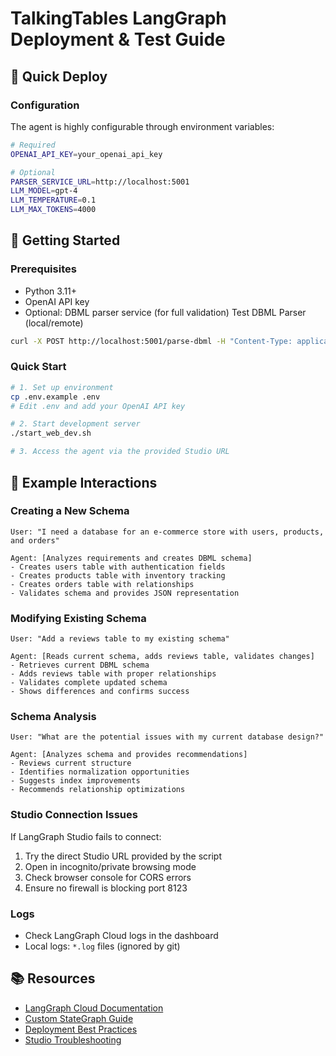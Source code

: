 # TalkingTables LangGraph Deployment & Test Guide

## 🚀 Quick Deploy

### Configuration

The agent is highly configurable through environment variables:

```bash
# Required
OPENAI_API_KEY=your_openai_api_key

# Optional
PARSER_SERVICE_URL=http://localhost:5001
LLM_MODEL=gpt-4
LLM_TEMPERATURE=0.1
LLM_MAX_TOKENS=4000
```

## 🚀 Getting Started

### Prerequisites
- Python 3.11+
- OpenAI API key
- Optional: DBML parser service (for full validation)
Test DBML Parser (local/remote)

```bash
curl -X POST http://localhost:5001/parse-dbml -H "Content-Type: application/json" -d '{"old_dbml_string": "", "new_dbml_string": "Project db1 {\n  database_type: \"PostgreSQL\"\n  Note: \"This is Database 1\"\n}\n\nProject db2 {\n  database_type: \"MySQL\"\n  Note: \"This is Database 2\"\n}\n\nTable db1_users {\n  id int [pk]\n  name varchar\n  email varchar\n}\n\nTable db1_orders {\n  id int [pk]\n  user_id int [ref: > db1_users.id]\n  amount decimal\n}\n\nTable db2_customers {\n  id int [pk]\n  full_name varchar\n  signup_date datetime\n}\n\nTable db2_products {\n  id int [pk]\n  title varchar\n  price decimal\n}"}' | jq .a
```

### Quick Start
```bash
# 1. Set up environment
cp .env.example .env
# Edit .env and add your OpenAI API key

# 2. Start development server
./start_web_dev.sh

# 3. Access the agent via the provided Studio URL
```

## 💬 Example Interactions

### Creating a New Schema
```
User: "I need a database for an e-commerce store with users, products, and orders"

Agent: [Analyzes requirements and creates DBML schema]
- Creates users table with authentication fields
- Creates products table with inventory tracking
- Creates orders table with relationships
- Validates schema and provides JSON representation
```

### Modifying Existing Schema
```
User: "Add a reviews table to my existing schema"

Agent: [Reads current schema, adds reviews table, validates changes]
- Retrieves current DBML schema
- Adds reviews table with proper relationships
- Validates complete updated schema
- Shows differences and confirms success
```

### Schema Analysis
```
User: "What are the potential issues with my current database design?"

Agent: [Analyzes schema and provides recommendations]
- Reviews current structure
- Identifies normalization opportunities
- Suggests index improvements
- Recommends relationship optimizations
```

### Studio Connection Issues
If LangGraph Studio fails to connect:
1. Try the direct Studio URL provided by the script
2. Open in incognito/private browsing mode
3. Check browser console for CORS errors
4. Ensure no firewall is blocking port 8123

### Logs
- Check LangGraph Cloud logs in the dashboard
- Local logs: `*.log` files (ignored by git)

## 📚 Resources
- [LangGraph Cloud Documentation](https://langchain-ai.github.io/langgraph/)
- [Custom StateGraph Guide](https://langchain-ai.github.io/langgraph/tutorials/state_graph/)
- [Deployment Best Practices](https://langchain-ai.github.io/langgraph/how-tos/deploy/)
- [Studio Troubleshooting](https://aka.ms/vscode-troubleshoot-terminal-launch) 